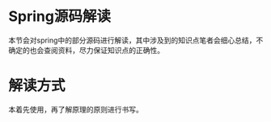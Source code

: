 # Spring源码解读
本节会对spring中的部分源码进行解读，其中涉及到的知识点笔者会细心总结，不确定的也会查阅资料，尽力保证知识点的正确性。

# 解读方式
本着先使用，再了解原理的原则进行书写。
